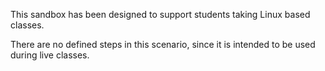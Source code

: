 This sandbox has been designed to support students taking Linux based classes.

There are no defined steps in this scenario, since it is intended to be used during live classes.
